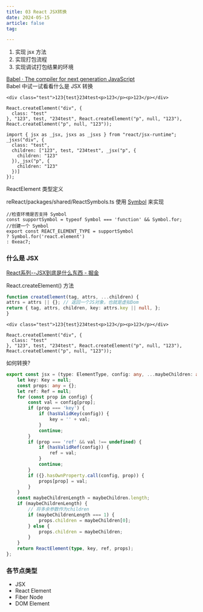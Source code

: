 ```yaml
---
title: 03 React JSX转换
date: 2024-05-15
article: false
tag:

---
```


1. 实现 jsx 方法  
2. 实现打包流程  
3. 实现调试打包结果的环境

[Babel · The compiler for next generation JavaScript](https://babeljs.io/repl#?browsers=defaults%2C%20not%20ie%2011%2C%20not%20ie_mob%2011&build=&builtIns=false&corejs=3.21&spec=false&loose=false&code_lz=Q&debug=false&forceAllTransforms=false&modules=false&shippedProposals=false&circleciRepo=&evaluate=false&fileSize=false&timeTravel=false&sourceType=module&lineWrap=true&presets=env%2Creact%2Cstage-2&prettier=false&targets=&version=7.24.5&externalPlugins=&assumptions=%7B%7D)  
Babel 中试一试看看什么是 JSX 转换  
  
```<div class="test">123{test}234test<p>123</p><p>123</p></div>```
```
React.createElement("div", {  
  class: "test"  
}, "123", test, "234test", React.createElement("p", null, "123"), React.createElement("p", null, "123"));
```
```
import { jsx as _jsx, jsxs as _jsxs } from "react/jsx-runtime";  
_jsxs("div", {  
  class: "test",  
  children: ["123", test, "234test", _jsx("p", {  
	children: "123"  
  }),_jsx("p", {  
	children: "123"  
  })]  
});
```


ReactElement 类型定义  
  
reReact/packages/shared/ReactSymbols.ts 使用 [Symbol](../../../01%20Programming%20Language/04%20JavaScript/JavaScript) 来实现
```
//检查环境是否支持 Symbol  
const supportSymbol = typeof Symbol === 'function' && Symbol.for;  
//创建一个 Symbol  
export const REACT_ELEMENT_TYPE = supportSymbol  
? Symbol.for('react.element')  
: 0xeac7;
```


### 什么是 JSX
  
[React系列--JSX到底是什么东西 - 掘金](https://juejin.cn/post/7034765440362479646)  


React.createElement() 方法  

```ts
function createElement(tag, attrs, ...children) { 
attrs = attrs || {}; // 返回一个JS对象，也就是虚拟Dom
return { tag, attrs, children, key: attrs.key || null, }; 
}
```


```<div class="test">123{test}234test<p>123</p><p>123</p></div>```
```
React.createElement("div", {  
  class: "test"  
}, "123", test, "234test", React.createElement("p", null, "123"), React.createElement("p", null, "123"));
```
如何转换?
```ts
export const jsx = (type: ElementType, config: any, ...maybeChildren: any) => {
	let key: Key = null;
	const props: any = {};
	let ref: Ref = null;
	for (const prop in config) {
		const val = config[prop];
		if (prop === 'key') {
			if (hasValidKey(config)) {
				key = '' + val;
			}
			continue;
		}
		if (prop === 'ref' && val !== undefined) {
			if (hasValidRef(config)) {
				ref = val;
			}
			continue;
		}
		if ({}.hasOwnProperty.call(config, prop)) {
			props[prop] = val;
		}
	}
	const maybeChildrenLength = maybeChildren.length;
	if (maybeChildrenLength) {
		// 将多余参数作为children
		if (maybeChildrenLength === 1) {
			props.children = maybeChildren[0];
		} else {
			props.children = maybeChildren;
		}
	}
	return ReactElement(type, key, ref, props);
};
```

### 各节点类型
- JSX
- React Element
- Fiber Node
- DOM Element


